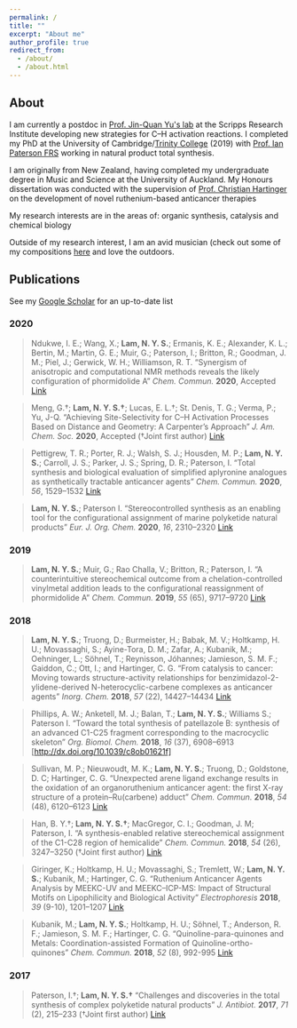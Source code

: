 ```yaml
---
permalink: /
title: ""
excerpt: "About me"
author_profile: true
redirect_from: 
  - /about/
  - /about.html
---
```

## About
I am currently a postdoc in [Prof. Jin-Quan Yu's lab](https://www.scripps.edu/yu) at the Scripps Research Institute developing new strategies for C–H activation reactions. I completed my PhD at the University of Cambridge/[Trinity College](https://www.trin.cam.ac.uk/) (2019) with [Prof. Ian Paterson FRS](http://www-paterson.ch.cam.ac.uk) working in natural product total synthesis.

I am originally from New Zealand, having completed my undergraduate degree in Music and Science at the University of Auckland. My Honours dissertation was conducted with the supervision of [Prof. Christian Hartinger](https://unidirectory.auckland.ac.nz/profile/c-hartinger) on the development of novel ruthenium-based anticancer therapies

My research interests are in the areas of: organic synthesis, catalysis and chemical biology

Outside of my research interest, I am an avid musician (check out some of my compositions [here](https://soundcloud.com/nelson-ys-lam) and love the outdoors.

## Publications
See my [Google Scholar](https://scholar.google.com/citations?hl=en&user=kfa0E-UAAAAJ) for an up-to-date list

### 2020

>  Ndukwe, I. E.; Wang, X.; **Lam, N. Y. S.**; Ermanis, K. E.; Alexander, K. L.; Bertin, M.; Martin, G. E.; Muir, G.; Paterson, I.; Britton, R.; Goodman, J. M.; Piel, J.; Gerwick, W. H.; Williamson, R. T. 
>  “Synergism of anisotropic and computational NMR methods reveals the likely configuration of phormidolide A” 
>  *Chem. Commun.* **2020**, Accepted [Link](https://dx.doi.org/10.1039/D0CC03055D)

>  Meng, G.†; **Lam, N. Y. S.†**; Lucas, E. L.†; St. Denis, T. G.; Verma, P.; Yu, J-Q. 
>  “Achieving Site-Selectivity for C–H Activation Processes Based on Distance and Geometry: A Carpenter’s Approach” 
>  *J. Am. Chem. Soc.* **2020**, Accepted (†Joint first author) [Link](http://dx.doi.org/10.1021/jacs.0c04074)

>  Pettigrew, T. R.; Porter, R. J.; Walsh, S. J.; Housden, M. P.; **Lam, N. Y. S.**; Carroll, J. S.; Parker, J. S.; Spring, D. R.; Paterson, I. 
>  “Total synthesis and biological evaluation of simplified aplyronine analogues as synthetically tractable anticancer agents” 
>  *Chem. Commun.* **2020**, *56*, 1529–1532 [Link](http://dx.doi.org/10.1039/C9CC09050A)

>  **Lam, N. Y. S.**; Paterson I. 
>  “Stereocontrolled synthesis as an enabling tool for the configurational assignment of marine polyketide natural products” 
>  *Eur. J. Org. Chem.* **2020**, *16*, 2310–2320 [Link](http://dx.doi.org/10.1002/ejoc.201901243)

### 2019

>  **Lam, N. Y. S.**; Muir, G.; Rao Challa, V.; Britton, R.; Paterson, I. 
>  “A counterintuitive stereochemical outcome from a chelation-controlled vinylmetal addition leads to the configurational reassignment of phormidolide A” 
>  *Chem. Commun.* **2019**, *55* (65), 9717–9720 [Link](http://dx.doi.org/10.1039/C9CC05067A)

### 2018

>  **Lam, N. Y. S.**; Truong, D.; Burmeister, H.; Babak, M. V.; Holtkamp, H. U.; Movassaghi, S.; Ayine-Tora, D. M.; Zafar, A.;  Kubanik, M.; Oehninger, L.; Söhnel, T.; Reynisson, Jóhannes; Jamieson, S. M. F.; Gaiddon, C.; Ott, I.; and Hartinger, C. G.
>  “From catalysis to cancer: Moving towards structure-activity relationships for benzimidazol-2-ylidene-derived N-heterocyclic-carbene complexes as anticancer agents” 
>  *Inorg. Chem.* **2018**, *57* (22), 14427–14434 [Link](http://dx.doi.org/10.1021/acs.inorgchem.8b02634)

>  Phillips, A. W.; Anketell, M. J.; Balan, T.; **Lam, N. Y. S.**; Williams S.; Paterson I. 
>  “Toward the total synthesis of patellazole B: synthesis of an advanced C1-C25 fragment corresponding to the macrocyclic skeleton” 
>  *Org. Biomol. Chem.* **2018**, *16* (37), 6908–6913 [http://dx.doi.org/10.1039/c8ob01621f]

>  Sullivan, M. P.; Nieuwoudt, M. K.; **Lam, N. Y. S.**; Truong, D.; Goldstone, D. C; Hartinger, C. G. 
>  “Unexpected arene ligand exchange results in the oxidation of an organoruthenium anticancer agent: the first X-ray structure of a protein–Ru(carbene) adduct” 
>  *Chem. Commun.* **2018**, *54* (48), 6120–6123 [Link](http://dx.doi.org/10.1039/c8cc02433b)

>  Han, B. Y.†; **Lam, N. Y. S.†**; MacGregor, C. I.; Goodman, J. M; Paterson, I. 
>  “A synthesis-enabled relative stereochemical assignment of the C1-C28 region of hemicalide” 
>  *Chem. Commun.* **2018**, *54* (26), 3247–3250  (†Joint first author) [Link](http://dx.doi.org/10.1039/c8cc00933c)

>  Giringer, K.; Holtkamp, H. U.; Movassaghi, S.; Tremlett, W.; **Lam, N. Y. S.**; Kubanik, M.; Hartinger, C. G. 
>  “Ruthenium Anticancer Agents Analysis by MEEKC-UV and MEEKC–ICP-MS: Impact of Structural Motifs on Lipophilicity and Biological Activity” 
>  *Electrophoresis* **2018**, *39* (9-10), 1201–1207 [Link](http://dx.doi.org/10.1002/elps.201700443)

>  Kubanik, M.; **Lam, N. Y. S.**; Holtkamp, H. U.; Söhnel, T.; Anderson, R. F.; Jamieson, S. M. F.; Hartinger, C. G. 
>  “Quinoline-para-quinones and Metals: Coordination-assisted Formation of Quinoline-ortho-quinones” 
>  *Chem. Commun.* **2018**, *52* (8), 992-995 [Link](http://dx.doi.org/10.1039/C7CC09478G)

### 2017

>  Paterson, I.†; **Lam, N. Y. S.†** 
>  “Challenges and discoveries in the total synthesis of complex polyketide natural products” 
>  *J. Antibiot.* **2017**, *71* (2), 215–233 (†Joint first author) [Link](http://dx.doi.org/10.1038/ja.2017.111)
